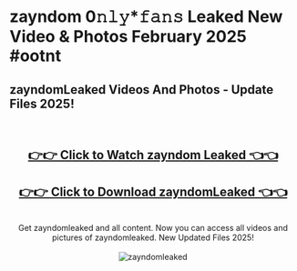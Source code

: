 # zayndom 0𝚗𝚕𝚢*𝚏𝚊𝚗𝚜 Leaked New Video & Photos February 2025 #ootnt

<h2>zayndomLeaked Videos And Photos - Update Files 2025!</h2>
<br>
<div align="center">
<h2><a href="https://mediaupload.pro?title=zayndom&ref=11F" rel="nofollow">👉👉 Click to Watch zayndom Leaked 👈👈</a></h2>
<h2><a href="https://mediaupload.pro?title=zayndom&ref=11F" rel="nofollow">👉👉 Click to Download zayndomLeaked 👈👈</a></h2>
<br>
Get zayndomleaked and all content. Now you can access all videos and pictures of zayndomleaked. New Updated Files 2025!
<br>
<br>
<a href="https://mediaupload.pro?title=zayndom&ref=11F" rel="nofollow" data-target="animated-image.originalLink"><img src="https://i.ibb.co/Gkj2r4b/banner.png" alt="zayndomleaked" style="max-width: 100%; display: inline-block;" data-target="animated-image.originalImage"></a>
</div>
<br>

